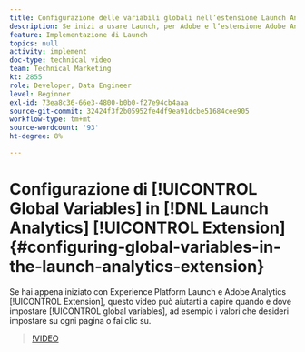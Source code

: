 ```yaml
---
title: Configurazione delle variabili globali nell’estensione Launch Analytics
description: Se inizi a usare Launch, per Adobe e l’estensione Adobe Analytics, questo video ti aiuta a capire quando e dove impostare le variabili globali, ovvero i valori che desideri impostare su ogni pagina o clic.
feature: Implementazione di Launch
topics: null
activity: implement
doc-type: technical video
team: Technical Marketing
kt: 2855
role: Developer, Data Engineer
level: Beginner
exl-id: 73ea8c36-66e3-4800-b0b0-f27e94cb4aaa
source-git-commit: 32424f3f2b05952fe4df9ea91dcbe51684cee905
workflow-type: tm+mt
source-wordcount: '93'
ht-degree: 8%

---
```


# Configurazione di [!UICONTROL Global Variables] in [!DNL Launch Analytics] [!UICONTROL Extension] {#configuring-global-variables-in-the-launch-analytics-extension}

Se hai appena iniziato con Experience Platform Launch e Adobe Analytics [!UICONTROL Extension], questo video può aiutarti a capire quando e dove impostare [!UICONTROL global variables], ad esempio i valori che desideri impostare su ogni pagina o fai clic su.

>[!VIDEO](https://video.tv.adobe.com/v/27181/?quality=9)
